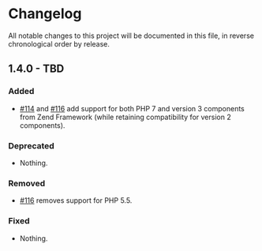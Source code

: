# Changelog

All notable changes to this project will be documented in this file, in reverse chronological order by release.

## 1.4.0 - TBD

### Added

- [#114](https://github.com/zfcampus/zf-mvc-auth/pull/114) and
  [#116](https://github.com/zfcampus/zf-mvc-auth/pull/116) add support for both
  PHP 7 and version 3 components from Zend Framework (while retaining
  compatibility for version 2 components).

### Deprecated

- Nothing.

### Removed

- [#116](https://github.com/zfcampus/zf-mvc-auth/pull/116) removes support for
  PHP 5.5.

### Fixed

- Nothing.
